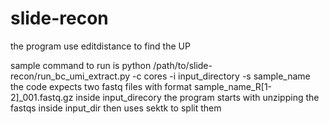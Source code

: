 # slide-recon

the program use editdistance to find the UP

sample command to run is
python /path/to/slide-recon/run_bc_umi_extract.py -c cores -i input_directory -s sample_name
the code expects two fastq files with format sample_name_R[1-2]_001.fastq.gz inside input_direcory
the program starts with unzipping the fastqs inside input_dir
then uses sektk to split them
